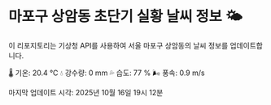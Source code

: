 
# 마포구 상암동 초단기 실황 날씨 정보 🌤️

이 리포지토리는 기상청 API를 사용하여 서울 마포구 상암동의 날씨 정보를 업데이트합니다. 

🌡️ 기온: 20.4 ℃
💧 강수량: 0 mm
💦 습도: 77 %
🌬️ 풍속: 0.9 m/s

마지막 업데이트 시각: 2025년 10월 16일 19시 12분    
